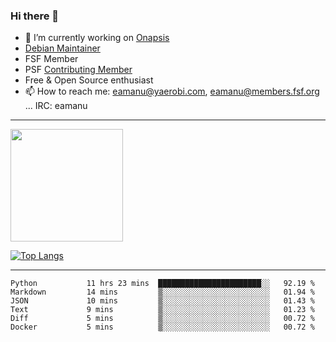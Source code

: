 ### Hi there 👋


- 🔭 I’m currently working on [Onapsis](http://onapsis.com)
- [Debian Maintainer](https://qa.debian.org/developer.php?login=eamanu%40yaerobi.com)
- FSF Member
- PSF [Contributing Member](https://www.python.org/psf/membership/#what-membership-classes-are-there)
- Free & Open Source enthusiast 
- 📫 How to reach me: eamanu@yaerobi.com, eamanu@members.fsf.org ... IRC: eamanu

---

<img height="180em" src="https://github-readme-stats.vercel.app/api?theme=dark&username=eamanu&show_icons=true&hide_border=true&&count_private=true&include_all_commits=true" />

[![Top Langs](https://github-readme-stats.vercel.app/api/top-langs/?theme=dark&username=eamanu&layout=compact)](https://github.com/anuraghazra/github-readme-stats)

---

<!--START_SECTION:waka-->

```text
Python           11 hrs 23 mins  ███████████████████████░░   92.19 %
Markdown         14 mins         ▒░░░░░░░░░░░░░░░░░░░░░░░░   01.94 %
JSON             10 mins         ▒░░░░░░░░░░░░░░░░░░░░░░░░   01.43 %
Text             9 mins          ▒░░░░░░░░░░░░░░░░░░░░░░░░   01.23 %
Diff             5 mins          ▒░░░░░░░░░░░░░░░░░░░░░░░░   00.72 %
Docker           5 mins          ▒░░░░░░░░░░░░░░░░░░░░░░░░   00.72 %
```

<!--END_SECTION:waka-->
